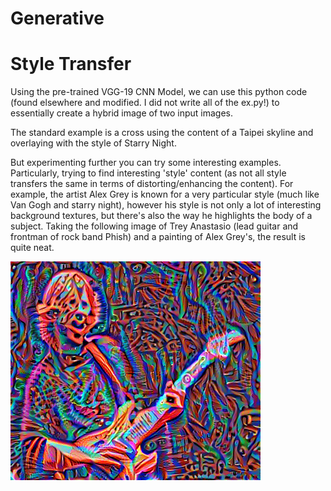 # Generative 

# Style Transfer
Using the pre-trained VGG-19 CNN Model, we can use this python code (found elsewhere
and modified. I did not write all of the ex.py!) to essentially create a hybrid image
of two input images. 

The standard example is a cross using the content of a Taipei skyline and overlaying 
with the style of Starry Night. 

But experimenting further you can try some interesting examples. Particularly, trying
to find interesting 'style' content (as not all style transfers the same in terms of 
distorting/enhancing the content). For example, the artist Alex Grey is known for a 
very particular style (much like Van Gogh and starry night), however his style is not
only a lot of interesting background textures, but there's also the way he highlights
the body of a subject. Taking the following image of Trey Anastasio (lead guitar and 
frontman of rock band Phish) and a painting of Alex Grey's, the result is quite neat.

![greyTrey](https://github.com/scott-robbins/Research/blob/master/Generative/results/RESULTS/grey_trey_0.png)

